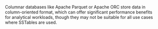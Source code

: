Columnar databases like Apache Parquet or Apache ORC store data in column-oriented format, which can offer significant performance benefits for analytical workloads, though they may not be suitable for all use cases where SSTables are used.
